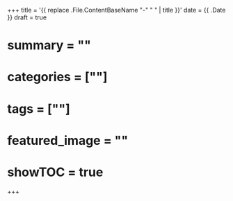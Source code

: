+++
title = '{{ replace .File.ContentBaseName "-" " " | title }}'
date = {{ .Date }}
draft = true
# summary = ""
# categories = [""]
# tags = [""]
# featured_image = ""
# showTOC = true
+++
